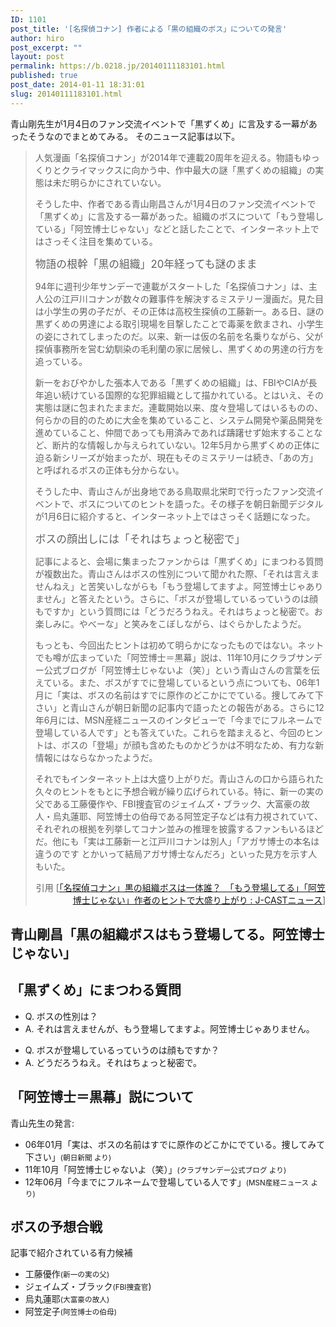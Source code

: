 ```yaml
---
ID: 1101
post_title: '[名探偵コナン] 作者による「黒の組織のボス」についての発言'
author: hiro
post_excerpt: ""
layout: post
permalink: https://b.0218.jp/20140111183101.html
published: true
post_date: 2014-01-11 18:31:01
slug: 20140111183101.html
---
```

青山剛先生が1月4日のファン交流イベントで「黒ずくめ」に言及する一幕があったそうなのでまとめてみる。
そのニュース記事は以下。
<BLOCKQUOTE><p>人気漫画「名探偵コナン」が2014年で連載20周年を迎える。物語もゆっくりとクライマックスに向かう中、作中最大の謎「黒ずくめの組織」の実態は未だ明らかにされていない。</p>
<p>そうした中、作者である青山剛昌さんが1月4日のファン交流イベントで「黒ずくめ」に言及する一幕があった。組織のボスについて「もう登場している」「阿笠博士じゃない」などと話したことで、インターネット上ではさっそく注目を集めている。</p>
<div class="hide">

<big>物語の根幹「黒の組織」20年経っても謎のまま</big>
<p>94年に週刊少年サンデーで連載がスタートした「名探偵コナン」は、主人公の江戸川コナンが数々の難事件を解決するミステリー漫画だ。見た目は小学生の男の子だが、その正体は高校生探偵の工藤新一。ある日、謎の黒ずくめの男達による取引現場を目撃したことで毒薬を飲まされ、小学生の姿にされてしまったのだ。以来、新一は仮の名前を名乗りながら、父が探偵事務所を営む幼馴染の毛利蘭の家に居候し、黒ずくめの男達の行方を追っている。</p>
<p>新一をおびやかした張本人である「黒ずくめの組織」は、FBIやCIAが長年追い続けている国際的な犯罪組織として描かれている。とはいえ、その実態は謎に包まれたままだ。連載開始以来、度々登場してはいるものの、何らかの目的のために大金を集めていること、システム開発や薬品開発を進めていること、仲間であっても用済みであれば躊躇せず始末することなど、断片的な情報しか与えられていない。12年5月から黒ずくめの正体に迫る新シリーズが始まったが、現在もそのミステリーは続き、「あの方」と呼ばれるボスの正体も分からない。</p>
<p>そうした中、青山さんが出身地である鳥取県北栄町で行ったファン交流イベントで、ボスについてのヒントを語った。その様子を朝日新聞デジタルが1月6日に紹介すると、インターネット上ではさっそく話題になった。</p>

<big>ボスの顔出しには「それはちょっと秘密で」</big>
<p>記事によると、会場に集まったファンからは「黒ずくめ」にまつわる質問が複数出た。青山さんはボスの性別について聞かれた際、「それは言えませんねえ」と苦笑いしながらも「もう登場してますよ。阿笠博士じゃありません」と答えたという。さらに、「ボスが登場しているっていうのは顔もですか」という質問には「どうだろうねえ。それはちょっと秘密で。お楽しみに。やべーな」と笑みをこぼしながら、はぐらかしたようだ。</p>
<p>もっとも、今回出たヒントは初めて明らかになったものではない。ネットでも噂が広まっていた「阿笠博士＝黒幕」説は、11年10月にクラブサンデー公式ブログが「阿笠博士じゃないよ（笑）」という青山さんの言葉を伝えている。また、ボスがすでに登場しているという点についても、06年1月に「実は、ボスの名前はすでに原作のどこかにでている。捜してみて下さい」と青山さんが朝日新聞の記事内で語ったとの報告がある。さらに12年6月には、MSN産経ニュースのインタビューで「今までにフルネームで登場している人です」とも答えていた。これらを踏まえると、今回のヒントは、ボスの「登場」が顔も含めたものかどうかは不明なため、有力な新情報にはならなかったようだ。</p>
<p>それでもインターネット上は大盛り上がりだ。青山さんの口から語られた久々のヒントをもとに予想合戦が繰り広げられている。特に、新一の実の父である工藤優作や、FBI捜査官のジェイムズ・ブラック、大富豪の故人・烏丸蓮耶、阿笠博士の伯母である阿笠定子などは有力視されていて、それぞれの根拠を列挙してコナン並みの推理を披露するファンもいるほどだ。他にも「実は工藤新一と江戸川コナンは別人」「アガサ博士の本名は違うのです とかいって結局アガサ博士なんだろ」といった見方を示す人もいた。</p>
</div>
<div align="right">引用 [<a href="http://www.j-cast.com/2014/01/07193564.html?p=all" target="_blank">「名探偵コナン」黒の組織ボスは一体誰？　「もう登場してる」「阿笠博士じゃない」作者のヒントで大盛り上がり : J-CASTニュース</a>]</div></BLOCKQUOTE>
<!--more-->
<h2>青山剛昌「黒の組織ボスはもう登場してる。阿笠博士じゃない」</h2>
<h2>「黒ずくめ」にまつわる質問</h2>
<ul><li>Q. ボスの性別は？</li>
<li>A. それは言えませんが、もう登場してますよ。阿笠博士じゃありません。</li>
</ul>
<ul><li>Q. ボスが登場しているっていうのは顔もですか？</li>
<li>A. どうだろうねえ。それはちょっと秘密で。</li>
</ul>

<h2>「阿笠博士＝黒幕」説について</h2>
青山先生の発言: 
<ul>
<li>06年01月「実は、ボスの名前はすでに原作のどこかにでている。捜してみて下さい」<small>(朝日新聞 より)</small></li>
<li>11年10月「阿笠博士じゃないよ（笑）」<small>(クラブサンデー公式ブログ より)</small></li>
<li>12年06月「今までにフルネームで登場している人です」<small>(MSN産経ニュース より)</small></li>
</ul>

<h2>ボスの予想合戦</h2>
記事で紹介されている有力候補
<ul>
<li>工藤優作<small>(新一の実の父)</small></li>
<li>ジェイムズ・ブラック<small>(FBI捜査官</small>)</li>
<li>烏丸蓮耶<small>(大富豪の故人)</small></li>
<li>阿笠定子<small>(阿笠博士の伯母)</small></li>
</ul>